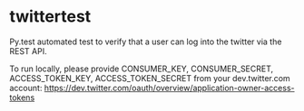 # twittertest
Py.test automated test to verify that a user can log into the twitter via the REST API.

To run locally, please provide CONSUMER_KEY, CONSUMER_SECRET, ACCESS_TOKEN_KEY, ACCESS_TOKEN_SECRET from your dev.twitter.com account: https://dev.twitter.com/oauth/overview/application-owner-access-tokens
